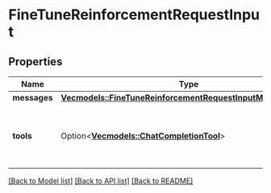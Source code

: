 # FineTuneReinforcementRequestInput

## Properties

Name | Type | Description | Notes
------------ | ------------- | ------------- | -------------
**messages** | [**Vec<models::FineTuneReinforcementRequestInputMessagesInner>**](FineTuneReinforcementRequestInput_messages_inner.md) |  | 
**tools** | Option<[**Vec<models::ChatCompletionTool>**](ChatCompletionTool.md)> | A list of tools the model may generate JSON inputs for. | [optional]

[[Back to Model list]](../README.md#documentation-for-models) [[Back to API list]](../README.md#documentation-for-api-endpoints) [[Back to README]](../README.md)


